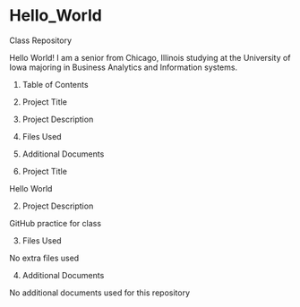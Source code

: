 # Hello_World
Class Repository

Hello World!
I am a senior from Chicago, Illinois studying at the University of Iowa majoring in Business Analytics and Information systems.


1. Table of Contents 
2. Project Title
3. Project Description
4. Files Used
5. Additional Documents 

1. Project Title

Hello World

2. Project Description

GitHub practice for class

3. Files Used

No extra files used 

4. Additional Documents

No additional documents used for this repository
